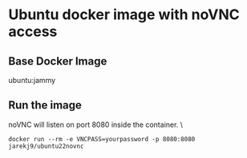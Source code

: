 # Ubuntu docker image with noVNC access

## Base Docker Image
ubuntu:jammy

## Run the image
noVNC will listen on port 8080 inside the container. \
```
docker run --rm -e VNCPASS=yourpassword -p 8080:8080 jarekj9/ubuntu22novnc
```

